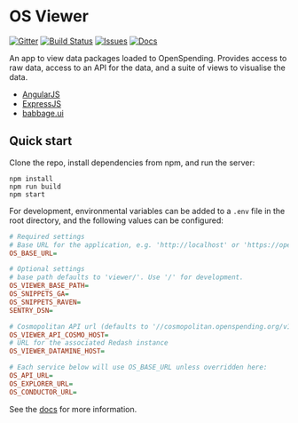 # OS Viewer

[![Gitter](https://img.shields.io/gitter/room/openspending/chat.svg)](https://gitter.im/openspending/chat)
[![Build Status](https://travis-ci.org/openspending/os-viewer.svg?branch=master)](https://travis-ci.org/openspending/os-viewer)
[![Issues](https://img.shields.io/badge/issue-tracker-orange.svg)](https://github.com/openspending/openspending/issues)
[![Docs](https://img.shields.io/badge/docs-latest-blue.svg)](http://docs.openspending.org/en/latest/developers/viewer/)

An app to view data packages loaded to OpenSpending. Provides access to raw data, access to an API for the data, and a suite of views to visualise the data.

- [AngularJS](https://angularjs.org/)
- [ExpressJS](https://expressjs.com/)
- [babbage.ui](https://github.com/openspending/babbage.ui)

## Quick start

Clone the repo, install dependencies from npm, and run the server:

```
npm install
npm run build
npm start
```

For development, environmental variables can be added to a `.env` file in the root directory, and the following values can be configured:

```ini
# Required settings
# Base URL for the application, e.g. 'http://localhost' or 'https://openspending.org'
OS_BASE_URL=

# Optional settings
# base path defaults to 'viewer/'. Use '/' for development.
OS_VIEWER_BASE_PATH=
OS_SNIPPETS_GA=
OS_SNIPPETS_RAVEN=
SENTRY_DSN=

# Cosmopolitan API url (defaults to '//cosmopolitan.openspending.org/v1/')
OS_VIEWER_API_COSMO_HOST=
# URL for the associated Redash instance
OS_VIEWER_DATAMINE_HOST=

# Each service below will use OS_BASE_URL unless overridden here:
OS_API_URL=
OS_EXPLORER_URL=
OS_CONDUCTOR_URL=
```

See the [docs](http://docs.openspending.org/en/latest/developers/viewer/) for more information.
